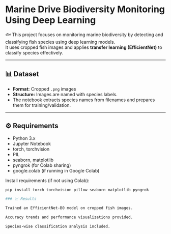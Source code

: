 # Marine Drive Biodiversity Monitoring Using Deep Learning

🐟 This project focuses on monitoring marine biodiversity by detecting and classifying fish species using deep learning models.  
It uses cropped fish images and applies **transfer learning (EfficientNet)** to classify species effectively.

---

## 📊 Dataset
- **Format:** Cropped `.png` images  
- **Structure:** Images are named with species labels.  
- The notebook extracts species names from filenames and prepares them for training/validation.

---

## ⚙️ Requirements
- Python 3.x
- Jupyter Notebook
- torch, torchvision
- PIL
- seaborn, matplotlib
- pyngrok (for Colab sharing)
- google.colab (if running in Google Colab)

Install requirements (if not using Colab):
```bash
pip install torch torchvision pillow seaborn matplotlib pyngrok

### 📈 Results

Trained an EfficientNet-B0 model on cropped fish images.

Accuracy trends and performance visualizations provided.

Species-wise classification analysis included.

